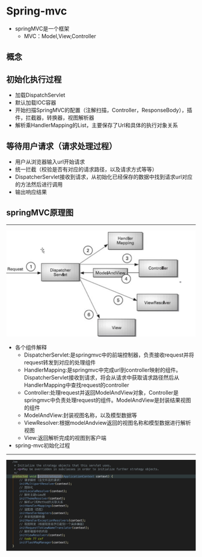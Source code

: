# Spring-mvc
*   springMVC是一个框架
    *   MVC：Model,View,Controller
##  概念
##  初始化执行过程
*   加载DispatchServlet
*   默认加载IOC容器
*   开始扫描SpringMVC的配置（注解扫描，Controller，ResponseBody），插件，拦截器，转换器，视图解析器
*   解析乘HandlerMapping的List，主要保存了Url和具体的执行对象关系
##  等待用户请求（请求处理过程）
*   用户从浏览器输入url开始请求
*   统一拦截（校验是否有对应的请求路径，以及请求方式等等）
*   DispatcherServlet接收到请求，从初始化已经保存的数据中找到请求url对应的方法然后进行调用
*   输出响应结果
##  springMVC原理图
-----------
![spring-mvc原理图](./images/springmvc原理图.jpg 'springmvc原理图')
*   各个组件解释
    *   DispatcherServlet:是springmvc中的前端控制器，负责接收request并将request转发到对应的处理组件
    *   HandlerMapping:是springmvc中完成url到controller映射的组件。DispatcherServlet接收到请求，将会从请求中获取请求路径然后从HandlerMapping中查找request的controller
    *   Controller:处理request并返回ModelAndView对象，Controller是springmvc中负责处理request的组件。ModelAndView是封装结果视图的组件
    *   ModelAndView:封装视图名称，以及模型数据等
    *   ViewResolver:根据modelAndview返回的视图名称和模型数据进行解析视图
    *   View:返回解析完成的视图到客户端
*   spring-mvc初始化过程
----------
![spring-mvc初始化过程](./images/spring-mvc初始化过程.jpg 'spring-mvc初始化过程')


    